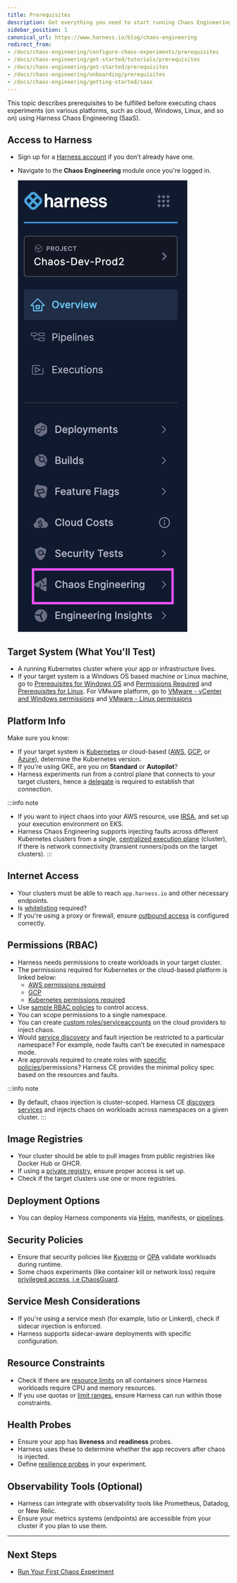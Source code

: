 ```yaml
---
title: Prerequisites
description: Get everything you need to start running Chaos Engineering experiments with Harness.
sidebar_position: 1
canonical_url: https://www.harness.io/blog/chaos-engineering
redirect_from:
- /docs/chaos-engineering/configure-chaos-experiments/prerequisites
- /docs/chaos-engineering/get-started/tutorials/prerequisites
- /docs/chaos-engineering/get-started/prerequisites
- /docs/chaos-engineering/onboarding/prerequisites
- /docs/chaos-engineering/getting-started/saas
---
```


This topic describes prerequisites to be fulfilled before executing chaos experiments (on various platforms, such as cloud, Windows, Linux, and so on) using Harness Chaos Engineering (SaaS). 

## Access to Harness

- Sign up for a [Harness account](https://app.harness.io) if you don’t already have one.
- Navigate to the **Chaos Engineering** module once you're logged in.

    ![](./static/chaos-engg.png)

## Target System (What You'll Test)

- A running Kubernetes cluster where your app or infrastructure lives.
- If your target system is a Windows OS based machine or Linux machine, go to [Prerequisites for Windows OS](https://developer.harness.io/docs/chaos-engineering/use-harness-ce/chaos-faults/windows/prerequisites) and [Permissions Required](https://developer.harness.io/docs/chaos-engineering/use-harness-ce/chaos-faults/windows/windows-chaos-permissions) and [Prerequisites for Linux](https://developer.harness.io/docs/chaos-engineering/use-harness-ce/chaos-faults/linux/permissions). For VMware platform, go to [VMware - vCenter and Windows permissions](https://developer.harness.io/docs/chaos-engineering/use-harness-ce/chaos-faults/vmware/permissions) and [VMware - Linux permissions](https://developer.harness.io/docs/chaos-engineering/use-harness-ce/chaos-faults/vmware/linux/binary-installation) 


## Platform Info

Make sure you know:

- If your target system is [Kubernetes](https://developer.harness.io/docs/chaos-engineering/use-harness-ce/chaos-faults/kubernetes/) or cloud-based ([AWS](https://developer.harness.io/docs/chaos-engineering/use-harness-ce/chaos-faults/aws/), [GCP](https://developer.harness.io/docs/chaos-engineering/use-harness-ce/chaos-faults/gcp/), or [Azure](https://developer.harness.io/docs/chaos-engineering/use-harness-ce/chaos-faults/azure/)), determine the Kubernetes version.
- If you're using GKE, are you on **Standard** or **Autopilot**?
- Harness experiments run from a control plane that connects to your target clusters, hence a [delegate](https://developer.harness.io/docs/platform/delegates/delegate-concepts/delegate-overview) is required to establish that connection.

:::info note
- If you want to inject chaos into your AWS resource, use [IRSA](https://developer.harness.io/docs/chaos-engineering/use-harness-ce/chaos-faults/aws/security-configurations/aws-iam-integration/), and set up your execution environment on EKS.
- Harness Chaos Engineering supports injecting faults across different Kubernetes clusters from a single, [centralized execution plane](https://developer.harness.io/docs/chaos-engineering/concepts/how-stuff-works/centralized-exec-plane) (cluster), if there is network connectivity (transient runners/pods on the target clusters).
:::

## Internet Access

- Your clusters must be able to reach `app.harness.io` and other necessary endpoints.
- Is [whitelisting](https://developer.harness.io/docs/platform/authentication/authentication-overview/#restrict-email-domains) required?
- If you're using a proxy or firewall, ensure [outbound access](https://developer.harness.io/docs/platform/references/allowlist-harness-domains-and-ips) is configured correctly.

## Permissions (RBAC)

- Harness needs permissions to create workloads in your target cluster.
- The permissions required for Kubernetes or the cloud-based platform is linked below:
    - [AWS permissions required](https://developer.harness.io/docs/chaos-engineering/use-harness-ce/chaos-faults/aws/permissions)
    - [GCP](https://developer.harness.io/docs/category/security-configuration)
    - [Kubernetes permissions required](https://developer.harness.io/docs/category/permissions)
- Use [sample RBAC policies](https://developer.harness.io/docs/chaos-engineering/use-harness-ce/governance/rbac) to control access.
- You can scope permissions to a single namespace.
- You can create [custom roles/serviceaccounts](https://developer.harness.io/docs/chaos-engineering/use-harness-ce/chaos-faults/aws/security-configurations/aws-iam-integration) on the cloud providers to inject chaos.
- Would [service discovery](https://developer.harness.io/docs/chaos-engineering/use-harness-ce/service-discovery/) and fault injection be restricted to a particular namespace? For example, node faults can't be executed in namespace mode.
- Are approvals required to create roles with [specific policies](https://developer.harness.io/docs/platform/governance/policy-as-code/sample-policy-use-case/)/permissions? Harness CE provides the minimal policy spec based on the resources and faults.

:::info note
- By default, chaos injection is cluster-scoped. Harness CE [discovers services](https://developer.harness.io/docs/chaos-engineering/use-harness-ce/service-discovery/) and injects chaos on workloads across namespaces on a given cluster.
:::

## Image Registries

- Your cluster should be able to pull images from public registries like Docker Hub or GHCR.
- If using a [private registry](https://developer.harness.io/docs/chaos-engineering/use-harness-ce/image-registry/), ensure proper access is set up.
- Check if the target clusters use one or more registries.

## Deployment Options

- You can deploy Harness components via [Helm](https://developer.harness.io/docs/chaos-engineering/use-harness-ce/infrastructures/types/legacy-infra/kubernetes#use-helm-template-to-install-chaos-infrastructure), manifests, or [pipelines](https://developer.harness.io/docs/continuous-integration/get-started/key-concepts).

## Security Policies

- Ensure that security policies like [Kyverno](https://developer.harness.io/docs/chaos-engineering/security/security-templates/kyverno-policies) or [OPA](https://developer.harness.io/docs/chaos-engineering/security/security-templates/opa) validate workloads during runtime.
- Some chaos experiments (like container kill or network loss) require [privileged access, i.e ChaosGuard](https://developer.harness.io/docs/chaos-engineering/use-harness-ce/governance/governance-in-execution/).

## Service Mesh Considerations

- If you're using a service mesh (for example, Istio or Linkerd), check if sidecar injection is enforced.
- Harness supports sidecar-aware deployments with specific configuration.

## Resource Constraints

- Check if there are [resource limits](https://developer.harness.io/docs/platform/account-license-limits/) on all containers since Harness workloads require CPU and memory resources.
- If you use quotas or [limit ranges](https://developer.harness.io/docs/platform/rate-limits), ensure Harness can run within those constraints.

## Health Probes

- Ensure your app has **liveness** and **readiness** probes.
- Harness uses these to determine whether the app recovers after chaos is injected.
- Define [resilience probes](https://developer.harness.io/docs/chaos-engineering/use-harness-ce/probes/) in your experiment.

## Observability Tools (Optional)

- Harness can integrate with observability tools like Prometheus, Datadog, or New Relic.
- Ensure your metrics systems (endpoints) are accessible from your cluster if you plan to use them.

---

## Next Steps

- [Run Your First Chaos Experiment](https://developer.harness.io/docs/chaos-engineering/getting-started/execute-your-first-chaos-experiment)